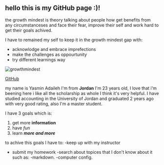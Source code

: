 ## hello this is my **GitHub** page :)! 

the growth mindest is theory talking about people how get benefits from any circumstanceses and face their fear, improve their self and work hard to get their goals achived.


I have to remained my self to keep it in the growth mindest gap with:
* acknowlodge and embrace imprefections 
* make the challenges as oppourtunity 
* try different learnings way 

![growthmindest](https://live.staticflickr.com/3175/5867129872_287550b610_b.jpg)


[GitHub](https://github.com/yasminadaileh1)

my name is Yasmin Adaileh I'm from **Jordan** I'm 23 years old, I love that i'm beening here i like all the scholarship as whole I think it's very helpful. I have studied accounting in the University of Jordan and graduated 2 years ago with very good rating, also I'm a master student. 


I have 3 goals which is:
1. get more **information**
2. have *fun*
3. learn _**more and more**_


to achive this goals I have to:
-keep up with my instructor
- submit my homework
-search about topices that I don't know about it such as:
  -markdown.
  -computer config.
